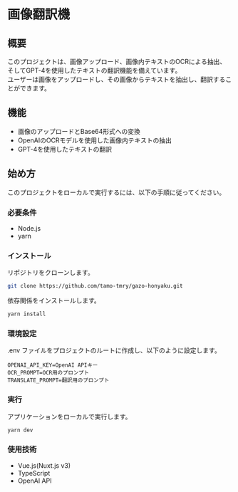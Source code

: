 # 画像翻訳機
## 概要
このプロジェクトは、画像アップロード、画像内テキストのOCRによる抽出、そしてGPT-4を使用したテキストの翻訳機能を備えています。  
ユーザーは画像をアップロードし、その画像からテキストを抽出し、翻訳することができます。

## 機能
- 画像のアップロードとBase64形式への変換
- OpenAIのOCRモデルを使用した画像内テキストの抽出
- GPT-4を使用したテキストの翻訳

## 始め方
このプロジェクトをローカルで実行するには、以下の手順に従ってください。

### 必要条件
- Node.js
- yarn

### インストール
リポジトリをクローンします。

```bash
git clone https://github.com/tamo-tmry/gazo-honyaku.git
```

依存関係をインストールします。
```bash
yarn install
```

### 環境設定
.env ファイルをプロジェクトのルートに作成し、以下のように設定します。

```.env
OPENAI_API_KEY=OpenAI APIキー
OCR_PROMPT=OCR用のプロンプト
TRANSLATE_PROMPT=翻訳用のプロンプト
```

### 実行
アプリケーションをローカルで実行します。

```bash
yarn dev
```

### 使用技術
- Vue.js(Nuxt.js v3)
- TypeScript
- OpenAI API
